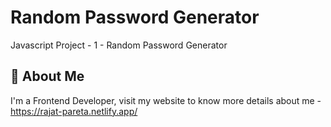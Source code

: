 
# Random Password Generator

Javascript Project - 1 - Random Password Generator




## 🚀 About Me
I'm a Frontend Developer, visit my website to know more details about me - https://rajat-pareta.netlify.app/



